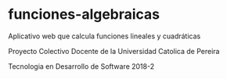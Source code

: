 # funciones-algebraicas
Aplicativo web que calcula funciones lineales y cuadráticas 

Proyecto Colectivo Docente de la Universidad Catolica de Pereira

Tecnologia en Desarrollo de Software 2018-2
